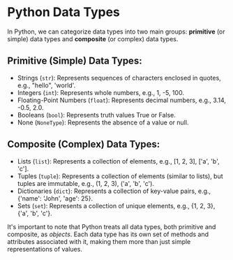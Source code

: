 # Python Data Types

In Python, we can categorize data types into two main groups: **primitive** (or simple) data types and **composite** (or complex) data types.

## Primitive (Simple) Data Types:
- Strings (`str`): Represents sequences of characters enclosed in quotes, e.g., "hello", 'world'.
- Integers (`int`): Represents whole numbers, e.g., 1, -5, 100.
- Floating-Point Numbers (`float`): Represents decimal numbers, e.g., 3.14, -0.5, 2.0.
- Booleans (`bool`): Represents truth values True or False.
- None (`NoneType`): Represents the absence of a value or null.

## Composite (Complex) Data Types:
- Lists (`list`): Represents a collection of elements, e.g., [1, 2, 3], ['a', 'b', 'c'].
- Tuples (`tuple`): Represents a collection of elements (similar to lists), but tuples are immutable, e.g., (1, 2, 3), ('a', 'b', 'c').
- Dictionaries (`dict`): Represents a collection of key-value pairs, e.g., {'name': 'John', 'age': 25}.
- Sets (`set`): Represents a collection of unique elements, e.g., {1, 2, 3}, {'a', 'b', 'c'}.

It's important to note that Python treats all data types, both primitive and composite, as *objects*. Each data type has its own set of methods and attributes associated with it, making them more than just simple representations of values.
